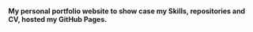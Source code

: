 #### My personal portfolio website to show case my Skills, repositories and CV, hosted my GitHub Pages.
